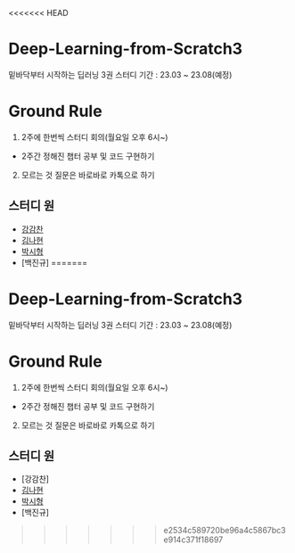 <<<<<<< HEAD
# Deep-Learning-from-Scratch3
밑바닥부터 시작하는 딥러닝 3권 스터디
기간 : 23.03 ~ 23.08(예정)

# Ground Rule
1. 2주에 한번씩 스터디 회의(월요일 오후 6시~)
  - 2주간 정해진 챕터 공부 및 코드 구현하기
2. 모르는 것 질문은 바로바로 카톡으로 하기

## 스터디 원
- [강감찬](https://github.com/gsgh3016)
- [김나현](https://github.com/NaHyeon520)
- [박시형](https://github.com/sihyeong671)
- [백진규]
=======
# Deep-Learning-from-Scratch3
밑바닥부터 시작하는 딥러닝 3권 스터디
기간 : 23.03 ~ 23.08(예정)

# Ground Rule
1. 2주에 한번씩 스터디 회의(월요일 오후 6시~)
  - 2주간 정해진 챕터 공부 및 코드 구현하기
2. 모르는 것 질문은 바로바로 카톡으로 하기

## 스터디 원
- [강감찬]
- [김나현](https://github.com/NaHyeon520)
- [박시형](https://github.com/sihyeong671)
- [백진규]
>>>>>>> e2534c589720be96a4c5867bc3e914c371f18697
